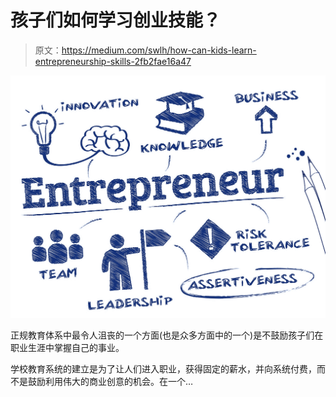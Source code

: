 # 孩子们如何学习创业技能？

> 原文：<https://medium.com/swlh/how-can-kids-learn-entrepreneurship-skills-2fb2fae16a47>

![](img/91e9f2729801fe19c7ae2297b79de7a2.png)

正规教育体系中最令人沮丧的一个方面(也是众多方面中的一个)是不鼓励孩子们在职业生涯中掌握自己的事业。

学校教育系统的建立是为了让人们进入职业，获得固定的薪水，并向系统付费，而不是鼓励利用伟大的商业创意的机会。在一个…
